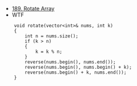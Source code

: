 - [189. Rotate Array](https://leetcode.com/problems/rotate-array/)
- WTF

```
    void rotate(vector<int>& nums, int k)
    {
        int n = nums.size();
        if (k > n)
        {
            k = k % n;
        }
        reverse(nums.begin(), nums.end());
        reverse(nums.begin(), nums.begin() + k);
        reverse(nums.begin() + k, nums.end());
    }
```

